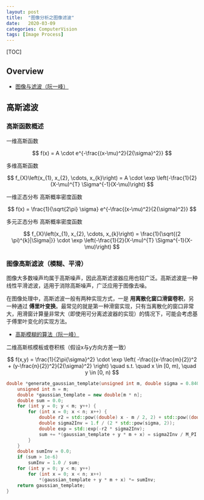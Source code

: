 ```yaml
---
layout: post
title:  "图像分析之图像滤波"
date:   2020-03-09
categories: ComputerVision
tags: [Image Process]
---
```


[TOC]

## Overview

* [图像与滤波（阮一峰）](http://www.ruanyifeng.com/blog/2017/12/image-and-wave-filters.html)

## 高斯滤波

### 高斯函数概述

一维高斯函数

$$
f(x) = A \cdot e^{-\frac{(x-\mu)^2}{2{\sigma}^2}}
$$

多维高斯函数

$$
f_{X}\left(x_{1}, x_{2}, \cdots, x_{k}\right) =
A \cdot \exp \left(-\frac{1}{2}(X-\mu)^{T} \Sigma^{-1}(X-\mu)\right)
$$

一维正态分布 高斯概率密度函数

$$
f(x) = \frac{1}{\sqrt{2\pi} \sigma} e^{-\frac{(x-\mu)^2}{2{\sigma}^2}}
$$

多元正态分布 高斯概率密度函数

$$
f_{X}\left(x_{1}, x_{2}, \cdots, x_{k}\right) =
\frac{1}{\sqrt{(2 \pi)^{k}|\Sigma|}} \cdot
\exp \left(-\frac{1}{2}(X-\mu)^{T} \Sigma^{-1}(X-\mu)\right)
$$

### 图像高斯滤波（模糊、平滑）

图像大多数噪声均属于高斯噪声，因此高斯滤波器应用也较广泛。高斯滤波是一种线性平滑滤波，适用于消除高斯噪声，广泛应用于图像去噪。

在图像处理中，高斯滤波一般有两种实现方式，一是 **用离散化窗口滑窗卷积**，另一种通过 **傅里叶变换**。最常见的就是第一种滑窗实现，只有当离散化的窗口非常大，用滑窗计算量非常大（即使用可分离滤波器的实现）的情况下，可能会考虑基于傅里叶变化的实现方法。

* [高斯模糊的算法（阮一峰）](http://www.ruanyifeng.com/blog/2012/11/gaussian_blur.html)

二维高斯核模板或卷积核（假设x与y方向方差一致）

$$
f(x,y) = \frac{1}{2\pi{\sigma}^2} \cdot
         \exp
         \left(
           -\frac{(x-\frac{m}{2})^2 + (y-\frac{n}{2})^2}{2{\sigma}^2}
         \right)
\quad s.t. \quad
x \in [0, m), \quad y \in [0, n)
$$

```C++
double *generate_gaussian_template(unsigned int m, double sigma = 0.84089642) {
    unsigned int n = m;
    double *gaussian_template = new double[m * n];
    double sum = 0.0;
    for (int y = 0; y < m; y++) {
        for (int x = 0; x < n; x++) {
            double r2 = std::pow((double) x - m / 2, 2) + std::pow((double) y - n / 2, 2);
            double sigma2Inv = 1.f / (2 * std::pow(sigma, 2));
            double exp = std::exp(-r2 * sigma2Inv);
            sum += *(gaussian_template + y * m + x) = sigma2Inv / M_PI * exp;
        }
    }
    double sumInv = 0.0;
    if (sum > 1e-6)
        sumInv = 1.0 / sum;
    for (int y = 0; y < m; y++)
        for (int x = 0; x < n; x++)
            *(gaussian_template + y * m + x) *= sumInv;
    return gaussian_template;
}
```
